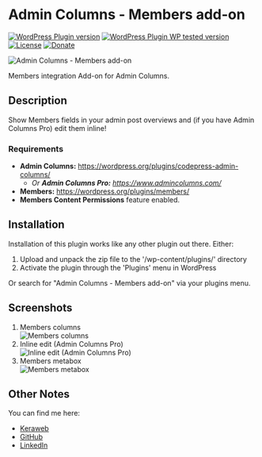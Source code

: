 # Admin Columns - Members add-on
[![WordPress Plugin version](https://img.shields.io/wordpress/plugin/v/ac-addon-members.svg?style=flat)](https://wordpress.org/plugins/ac-addon-members/)
[![WordPress Plugin WP tested version](https://img.shields.io/wordpress/v/ac-addon-members.svg?style=flat)](https://wordpress.org/plugins/ac-addon-members/)
[![License](https://img.shields.io/badge/license-GPL--2.0%2B-green.svg)](https://github.com/JoryHogeveen/ac-addon-members/blob/master/license.txt)
[![Donate](https://img.shields.io/badge/Donate-PayPal-green.svg)](https://www.keraweb.nl/donate.php?for=ac-addon-members)

![Admin Columns - Members add-on](https://raw.githubusercontent.com/JoryHogeveen/admincolumns-addon-members/master/.github/assets/banner-1544x500.jpg)  

Members integration Add-on for Admin Columns.

## Description

Show Members fields in your admin post overviews and (if you have Admin Columns Pro) edit them inline!

### Requirements

* **Admin Columns:** https://wordpress.org/plugins/codepress-admin-columns/
  * *Or **Admin Columns Pro:** https://www.admincolumns.com/*
* **Members:** https://wordpress.org/plugins/members/
* **Members Content Permissions** feature enabled.

## Installation

Installation of this plugin works like any other plugin out there. Either:

1. Upload and unpack the zip file to the '/wp-content/plugins/' directory
2. Activate the plugin through the 'Plugins' menu in WordPress

Or search for "Admin Columns - Members add-on" via your plugins menu.

## Screenshots

1. Members columns  
![Members columns](https://raw.githubusercontent.com/JoryHogeveen/admincolumns-addon-members/master/.github/assets/screenshot-1.jpg)  
2. Inline edit (Admin Columns Pro)  
![Inline edit (Admin Columns Pro)](https://raw.githubusercontent.com/JoryHogeveen/admincolumns-addon-members/master/.github/assets/screenshot-2.jpg)  
3. Members metabox  
![Members metabox](https://raw.githubusercontent.com/JoryHogeveen/admincolumns-addon-members/master/.github/assets/screenshot-3.jpg)  

## Other Notes

You can find me here:

*	[Keraweb](http://www.keraweb.nl/ "Keraweb")
*	[GitHub](https://github.com/JoryHogeveen/admincolumns-addon-members/)
*	[LinkedIn](https://nl.linkedin.com/in/joryhogeveen "LinkedIn profile")
